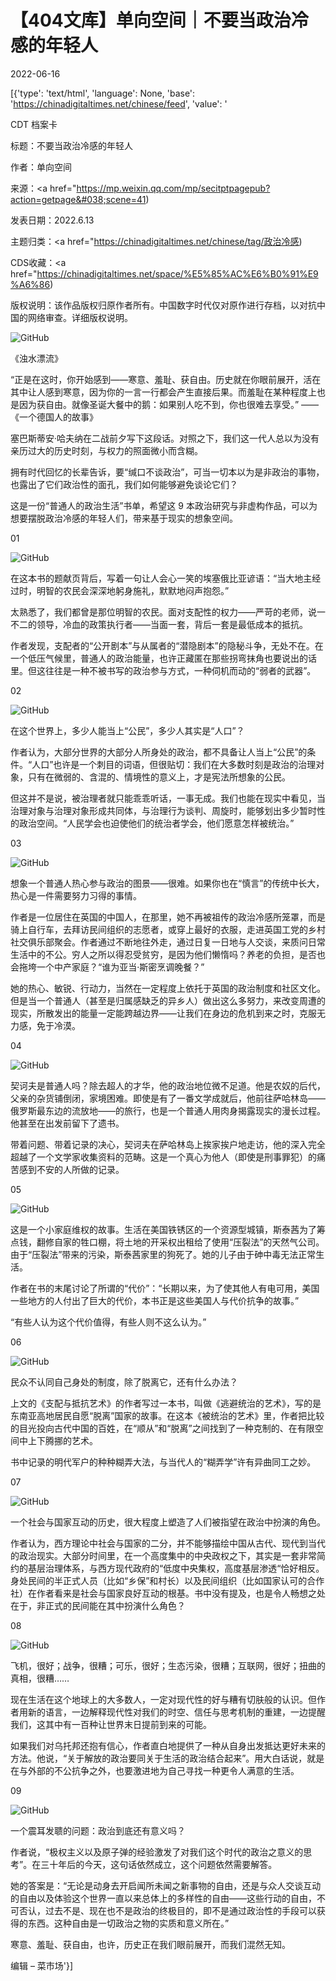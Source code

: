 # 【404文库】单向空间｜不要当政治冷感的年轻人

2022-06-16

[{'type': 'text/html', 'language': None, 'base': 'https://chinadigitaltimes.net/chinese/feed', 'value': '













CDT 档案卡

标题：不要当政治冷感的年轻人

作者：单向空间

来源：<a href="https://mp.weixin.qq.com/mp/secitptpagepub?action=getpage&#038;scene=41)

发表日期：2022.6.13

主题归类：<a href="https://chinadigitaltimes.net/chinese/tag/政治冷感)

CDS收藏：<a href="https://chinadigitaltimes.net/space/%E5%85%AC%E6%B0%91%E9%A6%86)

版权说明：该作品版权归原作者所有。中国数字时代仅对原作进行存档，以对抗中国的网络审查。详细版权说明。





![GitHub](https://chinadigitaltimes.net/chinese/files/2022/06/image-1655357998518.png)

《浊水漂流》



“正是在这时，你开始感到——寒意、羞耻、获自由。历史就在你眼前展开，活在其中让人感到寒意，因为你的一言一行都会产生直接后果。而羞耻在某种程度上也是因为获自由。就像圣诞大餐中的鹅：如果别人吃不到，你也很难去享受。”  ——《一个德国人的故事》



塞巴斯蒂安·哈夫纳在二战前夕写下这段话。对照之下，我们这一代人总以为没有亲历过大的历史时刻，与权力的照面微小而含糊。

拥有时代回忆的长辈告诉，要“缄口不谈政治”，可当一切本以为是非政治的事物，也露出了它们政治性的面孔，我们如何能够避免谈论它们？

这是一份“普通人的政治生活”书单，希望这 9 本政治研究与非虚构作品，可以为想要摆脱政治冷感的年轻人们，带来基于现实的想象空间。

01

![GitHub](https://chinadigitaltimes.net/chinese/files/2022/06/post-683176-62aac2e6982b6.png)

在这本书的题献页背后，写着一句让人会心一笑的埃塞俄比亚谚语：“当大地主经过时，明智的农民会深深地躬身施礼，默默地闷声抱怨。”

太熟悉了，我们都曾是那位明智的农民。面对支配性的权力——严苛的老师，说一不二的领导，冷血的政策执行者——当面一套，背后一套是最低成本的抵抗。

作者发现，支配者的“公开剧本”与从属者的“潜隐剧本”的隐秘斗争，无处不在。在一个低压气候里，普通人的政治能量，也许正藏匿在那些拐弯抹角也要说出的话里。但这往往是一种不被书写的政治参与方式，一种伺机而动的“弱者的武器”。

02

![GitHub](https://chinadigitaltimes.net/chinese/files/2022/06/post-683176-62aac2e6a93d4.png)

在这个世界上，多少人能当上“公民”，多少人其实是“人口”？

作者认为，大部分世界的大部分人所身处的政治，都不具备让人当上“公民”的条件。“人口”也许是一个刺目的词语，但很贴切：我们在大多数时刻是政治的治理对象，只有在微弱的、含混的、情境性的意义上，才是宪法所想象的公民。

但这并不是说，被治理者就只能乖乖听话，一事无成。我们也能在现实中看见，当治理对象与治理对象形成共同体，与治理行为谈判、周旋时，能够划出多少暂时性的政治空间。“人民学会也迫使他们的统治者学会，他们愿意怎样被统治。”

03

![GitHub](https://chinadigitaltimes.net/chinese/files/2022/06/post-683176-62aac2e6b9fb5.png)

想象一个普通人热心参与政治的图景——很难。如果你也在“慎言”的传统中长大，热心是一件需要努力习得的事情。

作者是一位居住在英国的中国人，在那里，她不再被祖传的政治冷感所笼罩，而是骑上自行车，去拜访民间组织的志愿者，或穿上最好的衣服，走进英国工党的乡村社交俱乐部聚会。作者通过不断地往外走，通过日复一日地与人交谈，来质问日常生活中的不公。穷人之所以得忍受贫穷，是因为他们懒惰吗？养老的负担，是否也会拖垮一个中产家庭？“谁为亚当·斯密烹调晚餐？”

她的热心、敏锐、行动力，当然在一定程度上依托于英国的政治制度和社区文化。但是当一个普通人（甚至是归属感缺乏的异乡人）做出这么多努力，来改变周遭的现实，所散发出的能量一定能跨越边界——让我们在身边的危机到来之时，克服无力感，免于冷漠。

04

![GitHub](https://chinadigitaltimes.net/chinese/files/2022/06/post-683176-62aac2e6c96d5.png)

契诃夫是普通人吗？除去超人的才华，他的政治地位微不足道。他是农奴的后代，父亲的杂货铺倒闭，家境困难。即使是有了一番文学成就后，他前往萨哈林岛——俄罗斯最东边的流放地——的旅行，也是一个普通人用肉身揭露现实的漫长过程。他甚至在出发前留下了遗书。

带着问题、带着记录的决心，契诃夫在萨哈林岛上挨家挨户地走访，他的深入完全超越了一个文学家收集资料的范畴。这是一个真心为他人（即使是刑事罪犯）的痛苦感到不安的人所做的记录。

05

![GitHub](https://chinadigitaltimes.net/chinese/files/2022/06/post-683176-62aac2e6dd250.png)

这是一个小家庭维权的故事。生活在美国铁锈区的一个资源型城镇，斯泰茜为了筹点钱，翻修自家的牲口棚，将土地的开采权出租给了使用“压裂法”的天然气公司。由于“压裂法”带来的污染，斯泰茜家里的狗死了。她的儿子由于砷中毒无法正常生活。

作者在书的末尾讨论了所谓的“代价”：“长期以来，为了使其他人有电可用，美国一些地方的人付出了巨大的代价，本书正是这些美国人与代价抗争的故事。”

“有些人认为这个代价值得，有些人则不这么认为。”

06

![GitHub](https://chinadigitaltimes.net/chinese/files/2022/06/post-683176-62aac2e6f1c17.png)

民众不认同自己身处的制度，除了脱离它，还有什么办法？

上文的《支配与抵抗艺术》的作者写过一本书，叫做《逃避统治的艺术》，写的是东南亚高地居民自愿“脱离”国家的故事。在这本《被统治的艺术》里，作者把比较的目光投向古代中国的百姓，在“顺从”和“脱离”之间找到了一种克制的、在有限空间中上下腾挪的艺术。

书中记录的明代军户的种种糊弄大法，与当代人的“糊弄学”许有异曲同工之妙。

07

![GitHub](https://chinadigitaltimes.net/chinese/files/2022/06/post-683176-62aac2e71353c.png)

一个社会与国家互动的历史，很大程度上塑造了人们被指望在政治中扮演的角色。

作者认为，西方理论中社会与国家的二分，并不能够描绘中国从古代、现代到当代的政治现实。大部分时间里，在一个高度集中的中央政权之下，其实是一套非常简约的基层治理体系，与西方现代政府的“低度中央集权，高度基层渗透“恰好相反。身处民间的半正式人员（比如“乡保”和村长）以及民间组织（比如国家认可的合作社）在作者看来是社会与国家良好互动的根基。书中没有提及，也是令人畅想之处在于，非正式的民间能在其中扮演什么角色？

08

![GitHub](https://chinadigitaltimes.net/chinese/files/2022/06/post-683176-62aac2e721993.png)

飞机，很好；战争，很糟；可乐，很好；生态污染，很糟；互联网，很好；扭曲的真相，很糟……

现在生活在这个地球上的大多数人，一定对现代性的好与糟有切肤般的认识。但作者用新的语言，一边解释现代性对我们的时空、信任与思考机制的重建，一边提醒我们，这其中有一百种让世界末日提前到来的可能。

如果我们对乌托邦还抱有信心，作者直白地提供了一种从自身出发抵达更好未来的方法。他说，“关于解放的政治要同关于生活的政治结合起来”。用大白话说，就是在与外部的不公抗争之外，也要激进地为自己寻找一种更令人满意的生活。

09

![GitHub](https://chinadigitaltimes.net/chinese/files/2022/06/post-683176-62aac2e7302df.png)

一个震耳发聩的问题：政治到底还有意义吗？

作者说，“极权主义以及原子弹的经验激发了对我们这个时代的政治之意义的思考”。在三十年后的今天，这句话依然成立，这个问题依然需要解答。

她的答案是：“无论是动身去开启闻所未闻之新事物的自由，还是与众人交谈互动的自由以及体验这个世界一直以来总体上的多样性的自由——这些行动的自由，不可否认，过去不是、现在也不是政治的终极目的，即不是通过政治性的手段可以获得的东西。这种自由是一切政治之物的实质和意义所在。”

寒意、羞耻、获自由，也许，历史正在我们眼前展开，而我们混然无知。

编辑 &#8211; 菜市场'}]
